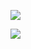 [<img src="https://img.shields.io/badge/вконтакте-%232E87FB.svg?&style=for-the-badge&logo=vk&logoColor=white"/>](https://vk.com/club224388965)

[<img src="https://img.shields.io/website-up-down-green-red/http/monip.org.svg"/>]([https://vk.com/club224388965](https://kinza-agency.ru/))
